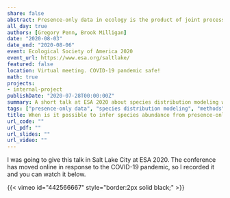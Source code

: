 ```yaml
---
share: false
abstract: Presence-only data in ecology is the product of joint processes of species occurrance and human observation. Modeling these processes directly enables estimation of species abundance, or probability of occurrance, in absolute terms without prior knowledge of prevalance. The method is validated with simulated data and applied to a community-science dataset.
all_day: true
authors: [Gregory Penn, Brook Milligan]
date: "2020-08-03"
date_end: "2020-08-06"
event: Ecological Society of America 2020
event_url: https://www.esa.org/saltlake/
featured: false
location: Virtual meeting. COVID-19 pandemic safe!
math: true
projects:
- internal-project
publishDate: "2020-07-28T00:00:00Z"
summary: A short talk at ESA 2020 about species distribution modeling with presence-only data.
tags: ["presence-only data", "species distribution modeling", "methods"]
title: When is it possible to infer species abundance from presence-only data?
url_code: ""
url_pdf: ""
url_slides: ""
url_video: ""
---
```


I was going to give this talk in Salt Lake City at ESA 2020. The conference has moved online in response to the COVID-19 pandemic, so I recorded it and you can watch it below. 

{{< vimeo id="442566667" style="border:2px solid black;" >}}

